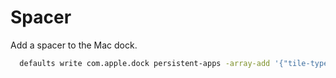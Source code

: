 # Spacer

Add a spacer to the Mac dock. 

```bash
  defaults write com.apple.dock persistent-apps -array-add '{"tile-type"="small-spacer-tile";}' && killall Dock
```
